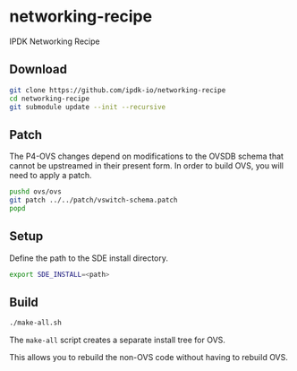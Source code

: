 # networking-recipe

IPDK Networking Recipe

## Download

```bash
git clone https://github.com/ipdk-io/networking-recipe
cd networking-recipe
git submodule update --init --recursive
```

## Patch

The P4-OVS changes depend on  modifications to the OVSDB schema that cannot be
upstreamed in their present form. In order to build OVS, you will need to apply
a patch.

```bash
pushd ovs/ovs
git patch ../../patch/vswitch-schema.patch
popd
```

## Setup

Define the path to the SDE install directory.

```bash
export SDE_INSTALL=<path>
```

## Build

```bash
./make-all.sh
```

The `make-all` script creates a separate install tree for OVS.

This allows you to rebuild the non-OVS code without having to rebuild OVS.
